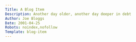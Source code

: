 ```yaml
---
Title: A Blog Item
Description: Another day older, another day deeper in debt
Author: Joe Bloggs
Date: 2001-04-25
Robots: noindex,nofollow
Template: blog-item
---
```


